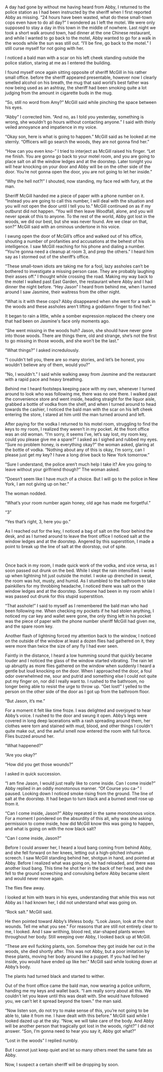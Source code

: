 A day had gone by without me having heard from Abby, I returned to the police station as I had been instructed by the sheriff when I first reported Abby as missing. “24 hours have been wasted, what do these small-town cops even have to do all day?” I wondered as I left the motel. We were only supposed to stay a day in this town in the middle of nowhere. Last night we took a short walk around town, had dinner at the one Chinese restaurant, and while I wanted to go back to the motel, Abby wanted to go for a walk in the woods while the sun was still out. “I’ll be fine, go back to the motel.” I still curse myself for not going with her.

I noticed a bald man with a scar on his left cheek standing outside the police station, staring at me as I entered the building.

I found myself once again sitting opposite of sheriff McGill in his rather small office. before the sheriff appeared presentable, however now I clearly smelled alcohol on his breath, the mug that said world’s best father was now being used as an ashtray, the sheriff had been smoking quite a lot judging from the amount in cigarette buds in the mug.

“So, still no word from Amy?” McGill said while pinching the space between his eyes.

“Abby” I corrected him. “And no, as I told you yesterday, something is wrong, she wouldn't go hours without contacting anyone.” I said with thinly veiled annoyance and impatience in my voice.

“Okay son, here is what is going to happen.” McGill said as he looked at me sternly. “Officers will go search the woods, they are not gonna find her.”

“How can you even kno-” I tried to interject as McGill raised his finger. “Let me finish. You are gonna go back to your motel room, and you are going to place salt on all the window ledges and at the doorstep. Later tonight you will hear knocking on your door and Abby will be on the other side of the door. You’re not gonna open the door, you are not going to let her inside.”

“Why the hell not?!” I shouted, now standing, my face red with fury, at the man.

Sheriff McGill handed me a piece of paper with a phone number on it. “Instead you are going to call this number, I will deal with the situation and you will not open the door until I tell you to.” McGill continued on as if my outburst did not happen. “You will then leave Woodfall, alone, and you will never speak of this to anyone. To the rest of the world, Abby got lost in the woods, we did our best, but she was never found. Are we clear on that, son?” McGill said with an ominous undertone in his voice.

I swung open the door of McGill’s office and walked out of his office, shouting a number of profanities and accusations at the behest of his intelligence. I saw McGill reaching for his phone and dialing a number. “You’re gonna need a cleanup at room 3, and prep the others.” I heard him say as I stormed out of the sheriff’s office.

“These small-town idiots are taking me for a fool, lazy assholes can’t be bothered to investigate a missing person case. They are probably laughing their asses off.” I thought while crossing the road. Making my way back to the motel I walked past East Garden, the restaurant where Abby and I had dinner the night before. “Hey Jason” I heard from behind me, when I turned around I saw Jasmine, their waitress from the other night.

“What is it with these cops? Abby disappeared when she went for a walk in the woods and these assholes aren’t lifting a goddamn finger to find her.”

It began to rain a little, while a somber expression replaced the cheery one that had been on Jasmine's face only moments ago.

“She went missing in the woods huh? Jason, she should have never gone into those woods. There are things there, old and strange, she’s not the first to go missing in those woods, and she won’t be the last.”

“What things?” I asked incredulously.

“I couldn't tell you, there are so many stories, and let’s be honest, you wouldn't believe any of them, would you?”

“No, I wouldn't.” I said while walking away from Jasmine and the restaurant with a rapid pace and heavy breathing.

Behind me I heard footsteps keeping pace with my own, whenever I turned around to look who was following me, there was no one there. I walked past the convenience store and went inside, heading straight for the liquor aisle, grabbed a bottle of vodka from the shelf, and when I turned around to head towards the cashier, I noticed the bald man with the scar on his left cheek entering the store, I stared at him until the man turned around and left.

After paying for the vodka I returned to his motel room, struggling to find the keys to my room, I realized they weren’t in my pocket. At the front office was an old woman. “I’m sorry, it seems I’ve, let’s say lost, my room key, could you please give me a spare?” I asked as I sighed and rubbed my eyes. “Sure no problem honey, is everything okay?” the woman asked, glaring at the bottle of vodka. “Nothing about any of this is okay, I’m sorry, can I please just get my key? I have a long drive back to New York tomorrow.”

“Sure I understand, the police aren’t much help I take it? Are you going to leave without your girlfriend though?” The woman asked.

“Doesn’t seem like I have much of a choice. But I will go to the police in New York, I am not giving up on her.”

The woman nodded.

“What’s your room number again honey, old age has made me forgetful.”

“3”

“Yes that’s right, 3, here you go.”

As I reached out for the key, I noticed a bag of salt on the floor behind the desk, and as I turned around to leave the front office I noticed salt at the window ledges and at the doorstep. Angered by this superstition, I made a point to break up the line of salt at the doorstop, out of spite.

&#x200B;

Once back in my room, I made quick work of the vodka, and vice versa, as I soon passed out drunk on the bed. While I slept the rain intensified. I woke up when lightning hit just outside the motel. I woke up drenched in sweat, the room was hot, musty, and humid. As I stumbled to the bathroom to take painkillers for my throbbing headache, I noticed there was salt on the window ledges and at the doorstep. Someone had been in my room while I was passed out drunk for this stupid superstition.

“That asshole!” I said to myself as I remembered the bald man who had been following me. When checking my pockets if he had stolen anything, I noticed my car key and wallet were gone, the only thing left in his pocket was the piece of paper with the phone number sheriff McGill had given me, and the spare room key.

Another flash of lightning forced my attention back to the window, I noticed on the outside of the window at least a dozen flies had gathered on it, they were more than twice the size of any fly I had ever seen.

Faintly in the distance, I heard a low humming sound that quickly became louder and I noticed the glass of the window started vibrating. The rain let up abruptly as more flies gathered on the window when suddenly I heard a gentle but loud knocking on the door. When I approached the door, a foul odor overwhelmed me, sour and putrid and something else I could not quite put my finger on, nor did I really want to. I rushed to the bathroom, no longer being able to resist the urge to throw up. “Get lost!” I yelled to the person on the other side of the door as I got up from the bathroom floor.

“But Jason, it’s me.”

For a moment it felt like time froze. I was delighted and overjoyed to hear Abby’s voice. I rushed to the door and swung it open. Abby’s legs were covered in long deep lacerations with a rash spreading around them, her clothes were torn and stained with mud, blood, and other things I couldn't quite make out, and the awful smell now entered the room with full force. Flies buzzed around her.

“What happened?”

“Are you okay?”

“How did you get those wounds?”

I asked in quick succession.

“I am fine Jason, I would just really like to come inside. Can I come inside?” Abby replied in an oddly monotonous manner. “Of Course you ca-” I paused. Looking down I noticed smoke rising from the ground. The line of salt at the doorstep. It had begun to turn black and a burned smell rose up from it.

“Can I come inside, Jason?” Abby repeated in the same monotonous voice. For a moment I pondered on the absurdity of this all, why was she asking permission to come inside, how did McGill know this was going to happen, and what is going on with the now black salt?

“Can I come inside, Jason?”

Before I could answer her, I heard a loud bang coming from behind Abby, and she fell forward on her knees, letting out a high-pitched inhuman screech. I saw McGill standing behind her, shotgun in hand, and pointed at Abby. Before I realized what was going on, he had reloaded, and there was another loud bang. This time he shot her in the back of her head, and she fell to the ground screeching and convulsing before Abby became silent and would never move again.

The flies flew away.

I looked at him with tears in his eyes, understanding that while this was not Abby as I had known her, I did not understand what was going on.

“Rock salt.” McGill said.

He then pointed toward Abby’s lifeless body. “Look Jason, look at the shot wounds. Tell me what you see.” For reasons that are still not entirely clear to me, I looked. And I saw writhing, blood red, star-shaped plants woven throughout her body. Still weeping over Abby, I looked back up at McGill.

“These are evil fucking plants, son. Somehow they got inside her out in the woods, she died shortly after. This was not Abby, but a poor imitation by these plants, moving her body around like a puppet. If you had led her inside, you would have ended up like her.” McGill said while looking down at Abby’s body.

The plants had turned black and started to wither.

Out of the front office came the bald man, now wearing a police uniform, handing me my keys and wallet back. “I am really sorry about all this. We couldn't let you leave until this was dealt with. She would have followed you, we can’t let it spread beyond the town.” the man said.

“Now listen son, do not try to make sense of this, you’re not going to be able to, take it from me. I have dealt with this before.” McGill said while I looked dazed up at the sky. “Now, we will take care of the body. And Abby will be another person that tragically got lost in the woods, right?” I did not answer. “Son, I’m gonna need to hear you say it, Abby got what?”

“Lost in the woods” I replied numbly.

But I cannot just keep quiet and let so many others meet the same fate as Abby.

Now, I suspect a certain sheriff will be dropping by soon.